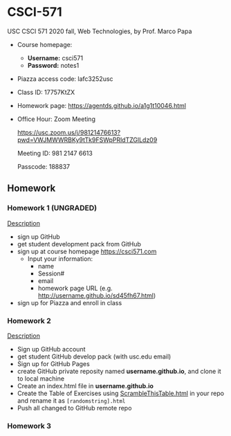 # CSCI-571
USC CSCI 571 2020 fall, Web Technologies, by Prof. Marco Papa



- Course homepage:
  - __Username:__ csci571
  - __Password:__ notes1

- Piazza access code: lafc3252usc

- Class ID: 17757KtZX

- Homework page: https://agentds.github.io/a1g1t10046.html

- Office Hour: Zoom Meeting

  https://usc.zoom.us/j/98121476613?pwd=VWJMWWRBKy9tTk9FSWpPRldTZGlLdz09

  Meeting ID: 981 2147 6613

  Passcode: 188837





## Homework

### Homework 1 (UNGRADED)

[Description](Assignment/HW1/HW1_Description.pdf)

- sign up GitHub 
- get student development pack from GitHub
- sign up at course homepage https://csci571.com
  - Input your information:
    - name
    - Session#
    - email
    - homework page URL (e.g. http://username.github.io/sd45fh67.html)
- sign up for Piazza and enroll in class



### Homework 2

[Description](Assignment/HW2/HW2_GitHub_Pages.pdf)

- Sign up GitHub account 
- get student GitHub develop pack (with usc.edu email)
- Sign up for GitHub Pages
- create GitHub private reposity named __username.github.io__, and clone it to local machine
- Create an index.html file in  __username.github.io__
- Create the Table of Exercises using [ScrambleThisTable.html](./Assignment/HW2/ScrambleThisTable.html) in your repo and rename it as ``[randomstring].html``
- Push all changed to GitHub remote repo



### Homework 3

